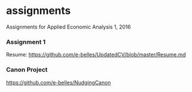 # assignments
Assignments for Applied Economic Analysis 1, 2016

### Assignment 1
Resume: https://github.com/e-belles/UpdatedCV/blob/master/Resume.md

### Canon Project
https://github.com/e-belles/NudgingCanon
